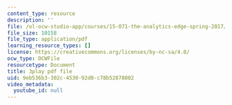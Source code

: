 ```yaml
---
content_type: resource
description: ''
file: /ol-ocw-studio-app/courses/15-071-the-analytics-edge-spring-2017/9eb536b3302c453092d0c78b52878002_-G_d3A0x_0Y.pdf
file_size: 10158
file_type: application/pdf
learning_resource_types: []
license: https://creativecommons.org/licenses/by-nc-sa/4.0/
ocw_type: OCWFile
resourcetype: Document
title: 3play pdf file
uid: 9eb536b3-302c-4530-92d0-c78b52878002
video_metadata:
  youtube_id: null
---
```

